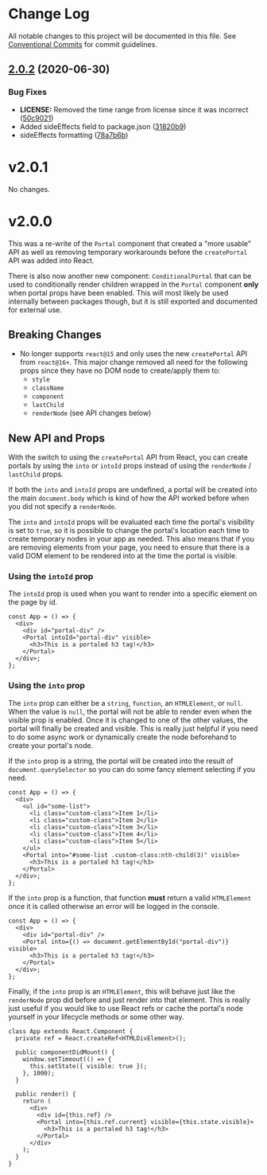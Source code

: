 # Change Log

All notable changes to this project will be documented in this file. See
[Conventional Commits](https://conventionalcommits.org) for commit guidelines.

## [2.0.2](https://github.com/mlaursen/react-md/compare/v2.0.1...v2.0.2) (2020-06-30)

### Bug Fixes

- **LICENSE:** Removed the time range from license since it was incorrect
  ([50c9021](https://github.com/mlaursen/react-md/commit/50c9021cedc0d642758b9fd541bb6c93d2fe1786))
- Added sideEffects field to package.json
  ([31820b9](https://github.com/mlaursen/react-md/commit/31820b9b43705e5849664500a17b6849eb6dc2a9))
- sideEffects formatting
  ([78a7b6b](https://github.com/mlaursen/react-md/commit/78a7b6b0e40c7daefb749835670705f21bd21720))

# v2.0.1

No changes.

# v2.0.0

This was a re-write of the `Portal` component that created a "more usable" API
as well as removing temporary workarounds before the `createPortal` API was
added into React.

There is also now another new component: `ConditionalPortal` that can be used to
conditionally render children wrapped in the `Portal` component **only** when
portal props have been enabled. This will most likely be used internally between
packages though, but it is still exported and documented for external use.

## Breaking Changes

- No longer supports `react@15` and only uses the new `createPortal` API from
  `react@16+`. This major change removed all need for the following props since
  they have no DOM node to create/apply them to:
  - `style`
  - `className`
  - `component`
  - `lastChild`
  - `renderNode` (see API changes below)

## New API and Props

With the switch to using the `createPortal` API from React, you can create
portals by using the `into` or `intoId` props instead of using the `renderNode`
/ `lastChild` props.

If both the `into` and `intoId` props are undefined, a portal will be created
into the main `document.body` which is kind of how the API worked before when
you did not specify a `renderNode`.

The `into` and `intoId` props will be evaluated each time the portal's
visibility is set to `true`, so it is possible to change the portal's location
each time to create temporary nodes in your app as needed. This also means that
if you are removing elements from your page, you need to ensure that there is a
valid DOM element to be rendered into at the time the portal is visible.

### Using the `intoId` prop

The `intoId` prop is used when you want to render into a specific element on the
page by id.

```tsx
const App = () => {
  <div>
    <div id="portal-div" />
    <Portal intoId="portal-div" visible>
      <h3>This is a portaled h3 tag!</h3>
    </Portal>
  </div>;
};
```

### Using the `into` prop

The `into` prop can either be a `string`, `function`, an `HTMLElement`, or
`null`. When the value is `null`, the portal will not be able to render even
when the visible prop is enabled. Once it is changed to one of the other values,
the portal will finally be created and visible. This is really just helpful if
you need to do some async work or dynamically create the node beforehand to
create your portal's node.

If the `into` prop is a string, the portal will be created into the result of
`document.querySelector` so you can do some fancy element selecting if you need.

```tsx
const App = () => {
  <div>
    <ul id="some-list">
      <li class="custom-class">Item 1</li>
      <li class="custom-class">Item 2</li>
      <li class="custom-class">Item 3</li>
      <li class="custom-class">Item 4</li>
      <li class="custom-class">Item 5</li>
    </ul>
    <Portal into="#some-list .custom-class:nth-child(3)" visible>
      <h3>This is a portaled h3 tag!</h3>
    </Portal>
  </div>;
};
```

If the `into` prop is a function, that function **must** return a valid
`HTMLElement` once it is called otherwise an error will be logged in the
console.

```tsx
const App = () => {
  <div>
    <div id="portal-div" />
    <Portal into={() => document.getElementById("portal-div")} visible>
      <h3>This is a portaled h3 tag!</h3>
    </Portal>
  </div>;
};
```

Finally, if the `into` prop is an `HTMLElement`, this will behave just like the
`renderNode` prop did before and just render into that element. This is really
just useful if you would like to use React refs or cache the portal's node
yourself in your lifecycle methods or some other way.

```tsx
class App extends React.Component {
  private ref = React.createRef<HTMLDivElement>();

  public componentDidMount() {
    window.setTimeout(() => {
      this.setState({ visible: true });
    }, 1000);
  }

  public render() {
    return (
      <div>
        <div id={this.ref} />
        <Portal into={this.ref.current} visible={this.state.visible}>
          <h3>This is a portaled h3 tag!</h3>
        </Portal>
      </div>
    );
  }
}
```
